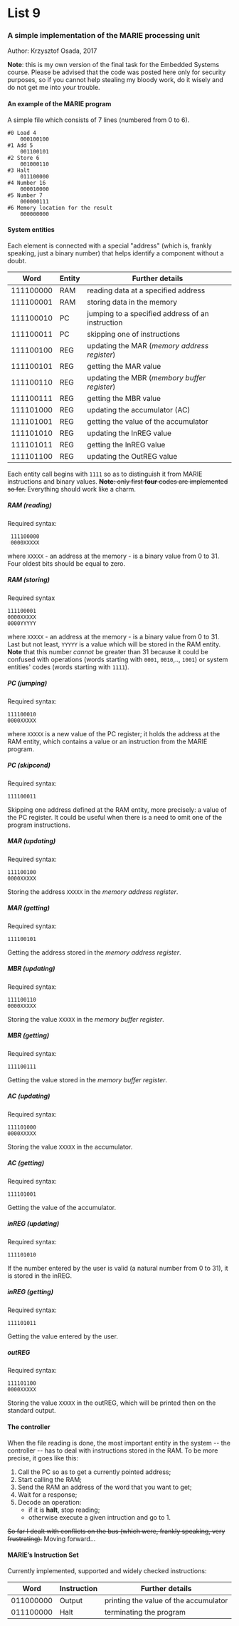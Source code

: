 # List 9
### A simple implementation of the MARIE processing unit
Author: Krzysztof Osada, 2017

**Note**: this is my own version of the final task for the Embedded Systems course. Please be advised that the code was posted here only for security purposes, so if you cannot help stealing my bloody work, do it wisely and do not get me into *your* trouble.


#### An example of the MARIE program 
A simple file which consists of 7 lines (numbered from 0 to 6).
```  
#0 Load 4 
    000100100
#1 Add 5
    001100101
#2 Store 6
    001000110
#3 Halt
    011100000
#4 Number 16
    000010000
#5 Number 7
    000000111
#6 Memory location for the result
    000000000
```

#### System entities
Each element is connected with a special "address" (which is, frankly speaking, just a binary number) that helps identify a component without a doubt.

| Word | Entity | Further details | 
| --------|---------|-------|
| 111100000 | RAM | reading data at a specified address |
| 111100001 | RAM | storing data in the memory |
| 111100010 | PC | jumping to a specified address of an instruction |
| 111100011 | PC | skipping one of instructions |
| 111100100 | REG | updating the MAR (*memory address register*) |
| 111100101 | REG | getting the MAR value
| 111100110 | REG | updating the MBR (*membory buffer register*) |
| 111100111 | REG | getting the MBR value |
| 111101000 | REG | updating the accumulator (AC) |
| 111101001 | REG | getting the value of the accumulator |
| 111101010 | REG | updating the InREG value |
| 111101011 | REG | getting the InREG value |
| 111101100 | REG | updating the OutREG value |

Each entity call begins with ``1111`` so as to distinguish it from MARIE instructions and binary values.
~~**Note**: only first **four** codes are implemented so far.~~ Everything should work like a charm.

#####  RAM (reading)
Required syntax:
```
 111100000
 0000XXXXX
```
where ``XXXXX`` - an address at the memory - is a binary value from 0 to 31.
Four oldest bits should be equal to zero.

##### RAM (storing)
Required syntax
```
111100001
0000XXXXX
0000YYYYY
```
where ``XXXXX`` - an address at the memory - is a binary value from 0 to 31.
Last but not least, ``YYYYY`` is a value which will be stored in the RAM entity. **Note** that this number *cannot* be greater than 31 because it could be confused with operations (words starting with `0001`, `0010`,.., `1001`) or system entities' codes (words starting with `1111`).

##### PC (jumping)
Required syntax:
```
111100010
0000XXXXX
```
where ``XXXXX`` is a new value of the PC register; it holds the address at the RAM entity,
which contains a value or an instruction from the MARIE program.

##### PC (skipcond)
Required syntax:
```
111100011
```
Skipping one address defined at the RAM entity, more precisely: a value of the PC register.
It could be useful when there is a need to omit one of the program instructions.

##### MAR (updating)
Required syntax:
```
111100100
0000XXXXX
```
Storing the address `XXXXX` in the *memory address register*.

##### MAR (getting)
Required syntax:
```
111100101
```
Getting the address stored in the *memory address register*.

##### MBR (updating)
Required syntax:
```
111100110
0000XXXXX
```
Storing the value `XXXXX` in the *memory buffer register*.

##### MBR (getting)
Required syntax:
```
111100111
```
Getting the value stored in the *memory buffer register*.

##### AC (updating)
Required syntax:
```
111101000
0000XXXXX
```
Storing the value `XXXXX` in the accumulator.

##### AC (getting)
Required syntax:
```
111101001
```
Getting the value of the accumulator.
##### inREG (updating)
Required syntax:
```
111101010
```
If the number entered by the user is valid (a natural number from 0 to 31), it is stored in the inREG.

##### inREG (getting)
Required syntax:
```
111101011
```
Getting the value entered by the user.

##### outREG
Required syntax:
```
111101100
0000XXXXX
```
Storing the value `XXXXX` in the outREG, which will be printed then on the standard output.

#### The controller
When the file reading is done, the most important entity in the system -- the controller -- has to deal with instructions stored in the RAM. To be more precise, it goes like this:
1. Call the PC so as to get a currently pointed address;
2. Start calling the RAM;
3. Send the RAM an address of the word that you want to get;
4. Wait for a response;
5. Decode an operation: 
    * if it is **halt**, stop reading;
    * otherwise execute a given intruction and go to 1.

~~So far I dealt with conflicts on the bus (which were, frankly speaking, very frustrating).~~ Moving forward...

#### MARIE’s Instruction Set
Currently implemented, supported and widely checked instructions:

| Word | Instruction | Further details | 
| --------|---------|-------|
| 011000000 | Output | printing the value of the accumulator |
| 011100000 | Halt | terminating the program |